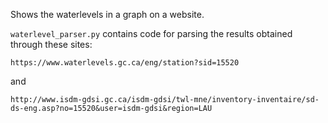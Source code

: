 Shows the waterlevels in a graph on a website.

`waterlevel_parser.py` contains code for parsing the results obtained through
these sites:

`https://www.waterlevels.gc.ca/eng/station?sid=15520`

and

`http://www.isdm-gdsi.gc.ca/isdm-gdsi/twl-mne/inventory-inventaire/sd-ds-eng.asp?no=15520&user=isdm-gdsi&region=LAU`
